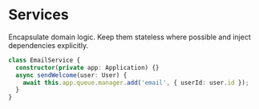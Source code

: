 # Services

Encapsulate domain logic. Keep them stateless where possible and inject dependencies explicitly.

```ts
class EmailService {
  constructor(private app: Application) {}
  async sendWelcome(user: User) {
    await this.app.queue.manager.add('email', { userId: user.id });
  }
}
```
